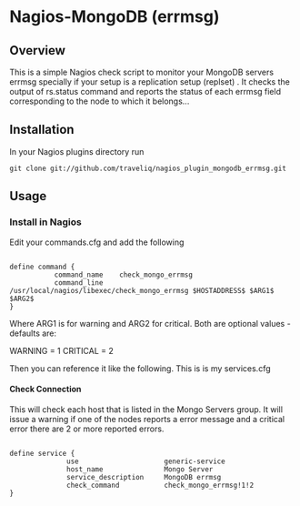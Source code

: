 # Nagios-MongoDB (errmsg)

## Overview

This is a simple Nagios check script to monitor your MongoDB servers errmsg specially if your setup is a replication setup (replset) . 
It checks the output of rs.status command and reports the status of each errmsg field corresponding to the node to which it belongs...


## Installation

In your Nagios plugins directory run

<pre><code>git clone git://github.com/traveliq/nagios_plugin_mongodb_errmsg.git</code></pre>

## Usage

### Install in Nagios

Edit your commands.cfg and add the following

<pre><code>
define command {
           command_name    check_mongo_errmsg
           command_line    /usr/local/nagios/libexec/check_mongo_errmsg $HOSTADDRESS$ $ARG1$ $ARG2$ 
}
</code></pre>

Where ARG1 is for warning and ARG2 for critical. 
Both are optional values - defaults are:

WARNING = 1
CRITICAL = 2 

Then you can reference it like the following. This is is my services.cfg

#### Check Connection

This will check each host that is listed in the Mongo Servers group. It will issue a warning if one of the nodes reports a error message and a critical error there are 2 or more reported errors.

<pre><code>
define service {
              use                     generic-service
              host_name               Mongo Server
              service_description     MongoDB errmsg
              check_command           check_mongo_errmsg!1!2
}
</code></pre>
